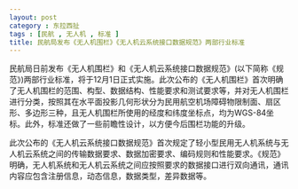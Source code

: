 ```yaml
---
layout: post
category : 东拉西扯
tags : [民航 , 无人机 , 标准 ]
title: 民航局发布《无人机围栏》《无人机云系统接口数据规范》两部行业标准
---
```

民航局日前发布《无人机围栏》和《无人机云系统接口数据规范》(以下简称《规范》)两部行业标准，将于12月1日正式实施。此次公布的《无人机围栏》首次明确了无人机围栏的范围、构型、数据结构、性能要求和测试要求等，并对无人机围栏进行分类，按照其在水平面投影几何形状分为民用航空机场障碍物限制面、扇区形、多边形三种，且无人机围栏所使用的经度和纬度坐标点，均为WGS-84坐标。此外，标准还做了一些前瞻性设计，以方便今后围栏功能的升级。

此次公布的《无人机云系统接口数据规范》首次规定了轻小型民用无人机系统与无人机云系统之间的传输数据要求、数据加密要求、编码规则和性能要求。《规范》明确，无人机系统和无人机云系统之间应按照要求的数据接口进行双向通讯，通讯内容应包含注册信息，动态信息，数据类型，差异数据等。